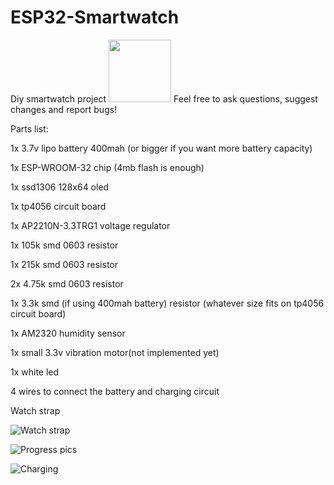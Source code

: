 # ESP32-Smartwatch
Diy smartwatch project
<img src="https://github.com/Cobaltmaster/ESP32-Smartwatch/assets/140275627/226897ad-4a96-420d-a253-7152519b6082" width="100" height="100">
Feel free to ask questions, suggest changes and report bugs!



Parts list:


1x 3.7v lipo battery 400mah (or bigger if you want more battery capacity)

1x ESP-WROOM-32 chip (4mb flash is enough)

1x ssd1306 128x64 oled

1x tp4056 circuit board

1x AP2210N-3.3TRG1 voltage regulator

1x 105k smd 0603 resistor

1x 215k smd 0603 resistor 

2x 4.75k smd 0603 resistor

1x 3.3k smd  (if using 400mah battery) resistor (whatever size fits on tp4056 circuit board)

1x AM2320 humidity sensor

1x small 3.3v vibration motor(not implemented yet)

1x white led

4 wires to connect the battery and charging circuit 

Watch strap

![Watch strap](https://github.com/Cobaltmaster/ESP32-Smartwatch/assets/140275627/42d88dbd-78de-4b73-8184-78799cc4ab1f)

![Progress pics](https://github.com/Cobaltmaster/ESP32-Smartwatch/assets/140275627/9c1bd91a-64b2-47b7-ace9-2d02050f8543)

![Charging](https://github.com/Cobaltmaster/ESP32-Smartwatch/assets/140275627/d6911025-c4c2-4499-8c30-260ef9d1b034)
